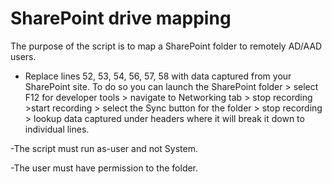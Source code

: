 # SharePoint drive mapping

The purpose of the script is to map a SharePoint folder to remotely AD/AAD users.


- Replace lines 52, 53, 54, 56, 57, 58 with data captured from your SharePoint site. To do so you can launch the SharePoint folder > select F12 for developer tools > navigate to Networking tab > stop recording >start recording > select the Sync button for the folder > stop recording > lookup data captured under headers where it will break it down to individual lines. 

-The script must run as-user and not System. 

-The user must have permission to the folder. 
